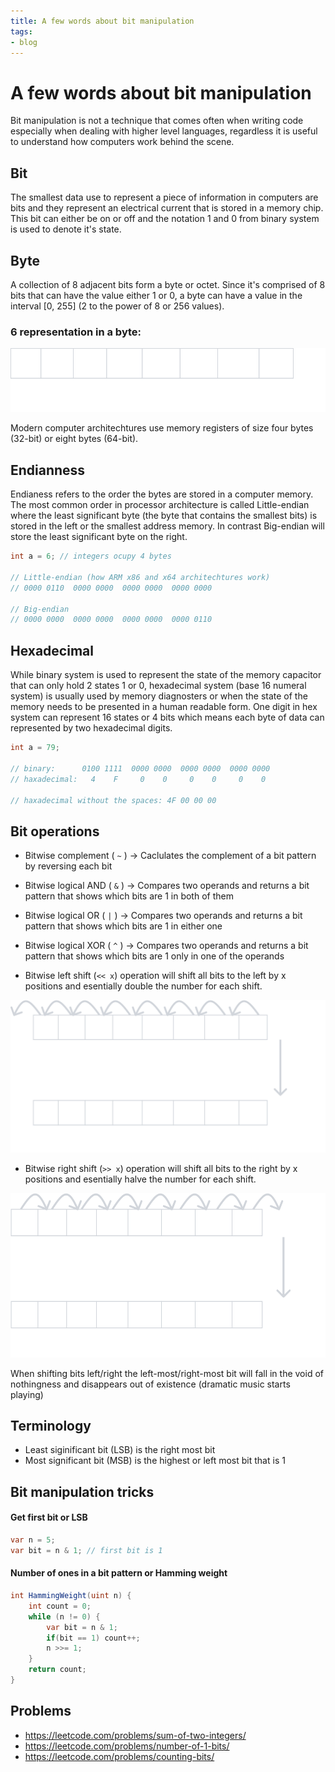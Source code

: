 ```yaml
---
title: A few words about bit manipulation
tags:
- blog
---
```


# A few words about bit manipulation

Bit manipulation is not a technique that comes often when writing code especially when dealing with higher level languages, regardless it is useful to understand how computers work behind the scene.

## Bit
The smallest data use to represent a piece of information in computers are bits and they represent an electrical current that is stored in a memory chip. This bit can either be on or off and the notation 1 and 0 from binary system is used to denote it's state.

## Byte
A collection of 8 adjacent bits form a byte or octet. Since it's comprised of 8 bits that can have the value either 1 or 0, a byte can have a value in the interval [0, 255] (2 to the power of 8 or 256 values).

### 6 representation in a byte:
![Bit representation](/bits.svg)

Modern computer architechtures use memory registers of size four bytes (32-bit) or eight bytes (64-bit). 

## Endianness 

Endianess refers to the order the bytes are stored in a computer memory. The most common order in processor architecture is called Little-endian where the least significant byte (the byte that contains the smallest bits) is stored in the left or the smallest address memory. In contrast Big-endian will store the least significant byte on the right.

```cs
int a = 6; // integers ocupy 4 bytes 

// Little-endian (how ARM x86 and x64 architechtures work)
// 0000 0110  0000 0000  0000 0000  0000 0000

// Big-endian
// 0000 0000  0000 0000  0000 0000  0000 0110 
```

## Hexadecimal 

While binary system is used to represent the state of the memory capacitor that can only hold 2 states 1 or 0, hexadecimal system (base 16 numeral system) is usually used by memory diagnosters or when the state of the memory needs to be presented in a human readable form. One digit in hex system can represent 16 states or 4 bits which means each byte of data can represented by two hexadecimal digits.

```cs
int a = 79;

// binary:      0100 1111  0000 0000  0000 0000  0000 0000
// haxadecimal:   4    F     0    0     0    0     0    0

// haxadecimal without the spaces: 4F 00 00 00
```

## Bit operations

- Bitwise complement ( `~` ) -> 
Caclulates the complement of a bit pattern by reversing each bit

- Bitwise logical AND ( `&` ) ->
Compares two operands and returns a bit pattern that shows which bits are 1 in both of them

- Bitwise logical OR ( `|` ) ->
Compares two operands and returns a bit pattern that shows which bits are 1 in either one

- Bitwise logical XOR ( `^` ) ->
Compares two operands and returns a bit pattern that shows which bits are 1 only in one of the operands

- Bitwise left shift (`<< x`) operation will shift all bits to the left by x positions and esentially double the number for each shift.

![Bits shifting left one cell](/left-shift.svg)


- Bitwise right shift (`>> x`) operation will shift all bits to the right by x positions and esentially halve the number for each shift.

![Bits shifting right one cell](/right-shift.svg)

When shifting bits left/right the left-most/right-most bit will fall in the void of nothingness and disappears out of existence (dramatic music starts playing)

## Terminology

- Least siginificant bit (LSB) is the right most bit
- Most significant bit (MSB) is the highest or left most bit that is 1

## Bit manipulation tricks

#### Get first bit or LSB
```cs
var n = 5;
var bit = n & 1; // first bit is 1
```

#### Number of ones in a bit pattern or Hamming weight 
```cs
int HammingWeight(uint n) {
    int count = 0;
    while (n != 0) {
        var bit = n & 1;
        if(bit == 1) count++;
        n >>= 1;
    }
    return count;        
}
```

## Problems
- https://leetcode.com/problems/sum-of-two-integers/
- https://leetcode.com/problems/number-of-1-bits/
- https://leetcode.com/problems/counting-bits/